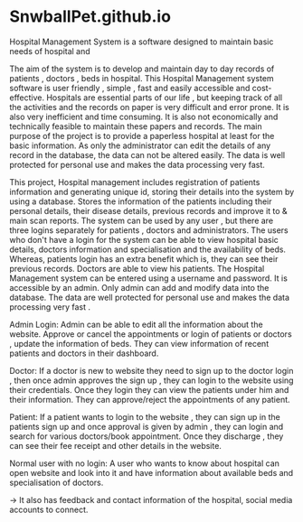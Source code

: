 # SnwballPet.github.io
Hospital Management System is a software designed to maintain basic needs of hospital and 

The aim of the system is to develop and maintain day to day records of patients , doctors , beds in hospital. 
This Hospital Management system software is user friendly , simple , fast and easily accessible and cost-effective. 
Hospitals are essential parts of our life , but keeping track of all the activities and the records on paper is very difficult and error prone. 
It is also very inefficient and time consuming. 
It is also not economically and technically feasible to maintain these papers and records. 
The main purpose of the project is to provide a paperless hospital at least for the basic information. 
As only the administrator can edit the details of any record in the database, the data can not be altered easily.
The data is well protected for personal use and makes the data processing very fast.

This project, Hospital management includes registration of patients information and generating unique id, storing their details into the system by using a database. 
Stores the information of the patients including their personal details, their disease details, previous records and improve it to  & main scan reports.
The system can be used by any user , but there are three logins separately for patients , doctors and administrators. 
The users who don't have a login for the system can be able to view hospital basic details, doctors information and specialisation and the availability of beds.
Whereas, patients login has an extra benefit which is, they can see their previous records. Doctors are able to view his patients.
The Hospital Management system can be entered using a username and password.
It is accessible by an admin. Only admin can add and modify data into the database.
The data are well protected for personal use and makes the data processing very fast . 

Admin Login:
Admin can be able to edit all the information about the website.
Approve or cancel the appointments or login of patients or doctors , update the information of beds. They can view information of recent patients and doctors in their dashboard.

Doctor:
If a doctor is new to website they need to  sign up to the doctor login , then once admin approves the sign up , they can login to the website using their credentials.
Once they login they can view the patients under him and their information. They can approve/reject the appointments of any patient.

Patient:
If a patient wants to login to the website , they can sign up in the patients sign up and once approval is given by admin , they can login and  search for various doctors/book appointment.
Once they discharge , they can see their fee receipt and other details in the website.

Normal user with no login:
A user who wants to know about hospital can open website and look into it and have information about available beds and specialisation of doctors.

-> It also has feedback and contact information of the hospital, social media accounts to connect.

